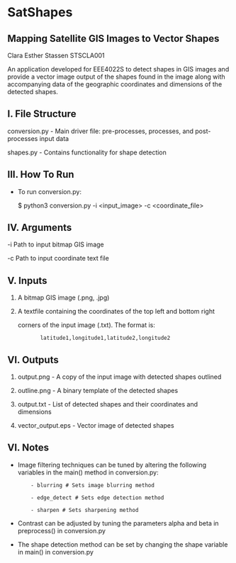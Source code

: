 
# SatShapes 
## Mapping Satellite GIS Images to Vector Shapes


Clara Esther Stassen
STSCLA001

An application developed for EEE4022S to detect shapes in GIS images and 
provide a vector image output of the shapes found in the image along with
accompanying data of the geographic coordinates and dimensions of the 
detected shapes. 

I. File Structure
------------------
conversion.py - Main driver file: pre-processes, processes, and post-processes input data

shapes.py - Contains functionality for shape detection

III. How To Run
----------------
- To run conversion.py:

    $ python3 conversion.py -i <input_image> -c <coordinate_file>

IV. Arguments
--------------
-i    Path to input bitmap GIS image

-c    Path to input coordinate text file

V. Inputs
--------------
1. A bitmap GIS image (.png, .jpg)

2. A textfile containing the coordinates of the top left and bottom right

    corners of the input image (.txt). The format is:
    
              latitude1,longitude1,latitude2,longitude2

VI. Outputs
--------------
1. output.png    -     A copy of the input image with detected shapes outlined

2. outline.png    -    A binary template of the detected shapes

3. output.txt     -    List of detected shapes and their coordinates and dimensions

4. vector_output.eps - Vector image of detected shapes

VI. Notes
--------------
- Image filtering techniques can be tuned by altering the following variables in the main() method in conversion.py:
    
          - blurring # Sets image blurring method
          
          - edge_detect # Sets edge detection method
          
          - sharpen # Sets sharpening method
          
- Contrast can be adjusted by tuning the parameters alpha and beta in preprocess() in conversion.py
   
- The shape detection method can be set by changing the shape variable in main() in conversion.py
